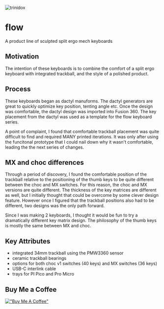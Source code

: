 ![trinidox](https://raw.githubusercontent.com/jsallan/flow/main/images/20230623_180005~2.jpg) 

# flow
A product line of sculpted split ergo mech keyboards

## Motivation
The intention of these keyboards is to combine the comfort of a split ergo keyboard with integrated trackball, and the style of a polished product. 

## Process
These keyboards began as dactyl manuforms. The dactyl generators are great to quickly optimize key position, tenting angle etc. Once the design was comfortable, the dactyl design was imported into Fusion 360. The key placement from the dactyl was used as a template for the flow keyboard series. 

A point of complaint, I found that comfortable trackball placement was quite difficult to find and required MANY printed iterations. It was only after using the funcitonal prototype that I could nail down why it wasn't comfortable, leading the the next series of changes.

## MX and choc differences
Through a period of discovery, I found the comfortable position of the trackball relative to the positioning of the thumb keys to be quite different between the choc and MX switches. For this reason, the choc and MX versions are quite different. The thickness of the key matrices are different as well, but I initially thought that could be overcome by some clever design feature. However once I figured that the trackball positions also had to be different, two designs was the only path forward.

Since I was making 2 keyboards, I thought it would be fun to try a dramatically different key matrix design. The philosophy of the thumb keys is mostly the same between MX and choc.

## Key Attributes
- integrated 34mm trackball using the PMW3360 sensor
- ceramic trackball bearings
- options for both choc v1 switches (40 keys) and MX switches (36 keys)
- USB-C interlink cable
- trays for PI Pico and Pro Micro

## Buy Me a Coffee

[!["Buy Me A Coffee"](https://www.buymeacoffee.com/assets/img/custom_images/orange_img.png)](https://bmc.link/jsallan)

